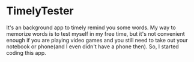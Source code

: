 # TimelyTester
It's an background app to timely remind you some words.
My way to memorize words is to test myself in my free time, but it's not convenient enough if you are playing video games and you still need to take out your notebook or phone(and I even didn't have a phone then). So, I started coding this app.
